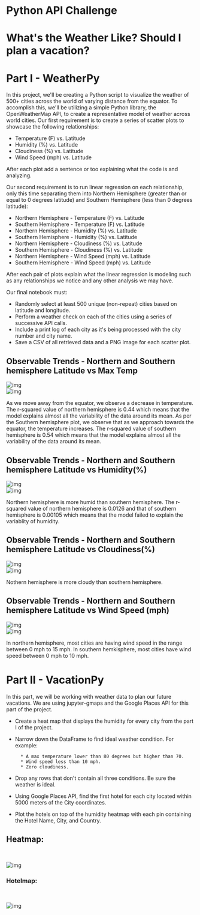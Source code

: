 # Python API Challenge
# What's the Weather Like? Should I plan a vacation?


# Part I - WeatherPy

In this project, we'll be creating a Python script to visualize the weather of 500+ cities across the world of varying distance from the equator. To accomplish this, we'll be utilizing a simple Python library, the OpenWeatherMap API,  to create a representative model of weather across world cities.
Our first requirement is to create a series of scatter plots to showcase the following relationships:

* Temperature (F) vs. Latitude
* Humidity (%) vs. Latitude
* Cloudiness (%) vs. Latitude
* Wind Speed (mph) vs. Latitude

After each plot add a sentence or too explaining what the code is and analyzing.

Our second requirement is to run linear regression on each relationship, only this time separating them into Northern Hemisphere (greater than or equal to 0 degrees latitude) and Southern Hemisphere (less than 0 degrees latitude):

* Northern Hemisphere - Temperature (F) vs. Latitude
* Southern Hemisphere - Temperature (F) vs. Latitude
* Northern Hemisphere - Humidity (%) vs. Latitude
* Southern Hemisphere - Humidity (%) vs. Latitude
* Northern Hemisphere - Cloudiness (%) vs. Latitude
* Southern Hemisphere - Cloudiness (%) vs. Latitude
* Northern Hemisphere - Wind Speed (mph) vs. Latitude
* Southern Hemisphere - Wind Speed (mph) vs. Latitude

After each pair of plots explain what the linear regression is modeling such as any relationships we notice and any other analysis we may have.

Our final notebook must:

* Randomly select at least 500 unique (non-repeat) cities based on latitude and longitude.
* Perform a weather check on each of the cities using a series of successive API calls.
* Include a print log of each city as it's being processed with the city number and city name.
* Save a CSV of all retrieved data and a PNG image for each scatter plot.


## Observable Trends - Northern and Southern hemisphere Latitude vs Max Temp

![img](https://github.com/UoT-Bootcamp/WeatherPy-VacationPy/blob/master/Output/linreg_north_lat_temp.png)
<br>
![img](https://github.com/UoT-Bootcamp/WeatherPy-VacationPy/blob/master/Output/linreg_south_lat_temp.png)

As we move away from the equator, we observe a decrease in temperature.
The r-squared value of northern hemisphere is 0.44 which means that the model explains almost all the variability of the data around its mean.
As per the Southern hemisphere plot, we observe that as we approach towards the equator, the temperature increases.
The r-squared value of southern hemisphere is 0.54 which means that the model explains almost all the variability of the data around its mean.


## Observable Trends - Northern and Southern hemisphere Latitude vs Humidity(%)

![img](https://github.com/UoT-Bootcamp/WeatherPy-VacationPy/blob/master/Output/linreg_north_lat_humidity.png)
<br>
![img](https://github.com/UoT-Bootcamp/WeatherPy-VacationPy/blob/master/Output/linreg_south_lat_humidity.png)

Northern hemisphere is more humid than southern hemisphere.
The r-squared value of northern hemisphere is 0.0126 and that of southern hemisphere is 0.00105 which means that the model failed to explain the variablity of humidity.



## Observable Trends - Northern and Southern hemisphere Latitude vs Cloudiness(%)

![img](https://github.com/UoT-Bootcamp/WeatherPy-VacationPy/blob/master/Output/linreg_north_lat_cloudiness.png)
<br>
![img](https://github.com/UoT-Bootcamp/WeatherPy-VacationPy/blob/master/Output/linreg_south_lat_cloudiness.png)

Nothern hemisphere is more cloudy than southern hemisphere.


## Observable Trends - Northern and Southern hemisphere Latitude vs Wind Speed (mph)

![img](https://github.com/UoT-Bootcamp/WeatherPy-VacationPy/blob/master/Output/linreg_north_lat_wind.png)
<br>
![img](https://github.com/UoT-Bootcamp/WeatherPy-VacationPy/blob/master/Output/linreg_south_lat_wind.png)

In northern hemisphere, most cities are having wind speed in the range between 0 mph to 15 mph.
In southern hemkisphere, most cities have wind speed between 0 mph to 10 mph.

# Part II - VacationPy

In this part, we will be working with weather data to plan our future vacations. We are using jupyter-gmaps and the Google Places API for this part of the project.

* Create a heat map that displays the humidity for every city from the part I of the project.
* Narrow down the DataFrame to find ideal weather condition. For example:

        * A max temperature lower than 80 degrees but higher than 70.
        * Wind speed less than 10 mph.
        * Zero cloudiness.
        
* Drop any rows that don't contain all three conditions. Be sure the weather is ideal.
* Using Google Places API, find the first hotel for each city located within 5000 meters of the City coordinates.
* Plot the hotels on top of the humidity heatmap with each pin containing the Hotel Name, City, and Country.

## Heatmap:
<br>

![img](https://github.com/UoT-Bootcamp/WeatherPy-VacationPy/blob/master/Output/heatmap.png)

### Hotelmap:
<br>

![img](https://github.com/UoT-Bootcamp/WeatherPy-VacationPy/blob/master/Output/hotel_map.png)

